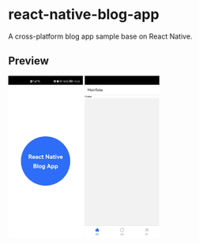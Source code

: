 # react-native-blog-app

A cross-platform blog app sample base on React Native.

## Preview

<div>
  <img src="docs/images/preview_splash.jpg" alt="Splash Screen" style="width: 30%;" />
  <img src="docs/images/preview_home.jpg" alt="Home Tabs Page" style="width: 30%;" />
</div>
